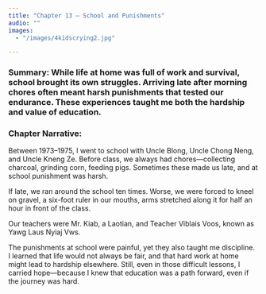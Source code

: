 ```yaml
---
title: "Chapter 13 — School and Punishments"
audio: ""
images:
  - "/images/4kidscrying2.jpg"

---
```

### Summary: While life at home was full of work and survival, school brought its own struggles. Arriving late after morning chores often meant harsh punishments that tested our endurance. These experiences taught me both the hardship and value of education.

### Chapter Narrative: 
Between 1973–1975, I went to school with Uncle Blong, Uncle Chong Neng, and Uncle Kneng Ze. Before class, we always had chores—collecting charcoal, grinding corn, feeding pigs. Sometimes these made us late, and at school punishment was harsh.

If late, we ran around the school ten times. Worse, we were forced to kneel on gravel, a six-foot ruler in our mouths, arms stretched along it for half an hour in front of the class.

Our teachers were Mr. Kiab, a Laotian, and Teacher Viblais Voos, known as Yawg Laus Nyiaj Vws.

The punishments at school were painful, yet they also taught me discipline. I learned that life would not always be fair, and that hard work at home might lead to hardship elsewhere. Still, even in those difficult lessons, I carried hope—because I knew that education was a path forward, even if the journey was hard.